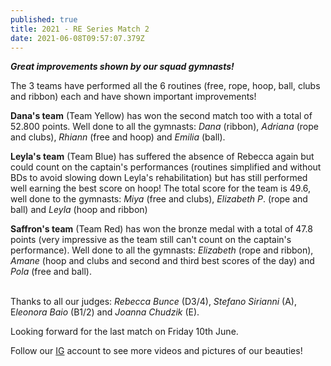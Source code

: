 ```yaml
---
published: true
title: 2021 - RE Series Match 2
date: 2021-06-08T09:57:07.379Z
---
```

***Great improvements shown by our squad gymnasts!***

The 3 teams have performed all the 6 routines (free, rope, hoop, ball, clubs and ribbon) each and have shown important improvements!

**Dana's team** (Team Yellow) has won the second match too with a total of 52.800 points. Well done to all the gymnasts: *Dana* (ribbon), *Adriana* (rope and clubs), *Rhiann* (free and hoop) and *Emilia* (ball).

**Leyla's team** (Team Blue) has suffered the absence of Rebecca again but could count on the captain's performances (routines simplified and without BDs to avoid slowing down Leyla's rehabilitation) but has still performed well earning the best score on hoop! The total score for the team is 49.6, well done to the gymnasts: *Miya* (free and clubs), *Elizabeth P*. (rope and ball) and *Leyla* (hoop and ribbon)

**Saffron's team** (Team Red) has won the bronze medal with a total of 47.8 points (very impressive as the team still can't count on the captain's performance). Well done to all the gymnasts: *Elizabeth* (rope and ribbon), *Amane* (hoop and clubs and second and third best scores of the day) and *Pola* (free and ball).

\
Thanks to all our judges: *Rebecca Bunce* (D3/4), *Stefano Sirianni* (A), E*leonora Baio* (B1/2) and *Joanna Chudzik* (E).

Looking forward for the last match on Friday 10th June.

Follow our [IG](https://www.instagram.com/rhythmic_excellence/) account to see more videos and pictures of our beauties!